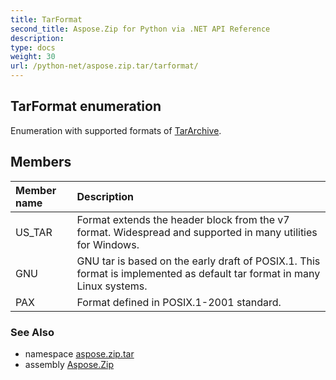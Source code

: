 ```yaml
---
title: TarFormat
second_title: Aspose.Zip for Python via .NET API Reference
description: 
type: docs
weight: 30
url: /python-net/aspose.zip.tar/tarformat/
---
```


## TarFormat enumeration

Enumeration with supported formats of [TarArchive](/zip/python-net/aspose.zip.tar/tararchive/).

## Members
| Member name | Description |
| :- | :- |
|US_TAR|Format extends the header block from the v7 format. Widespread and supported in many utilities for Windows.|
|GNU|GNU tar is based on the early draft of POSIX.1. This format is implemented as default tar format in many Linux systems.|
|PAX|Format defined in POSIX.1-2001 standard.|

### See Also

* namespace [aspose.zip.tar](/zip/python-net/aspose.zip.tar/)
* assembly [Aspose.Zip](/zip/python-net/)

